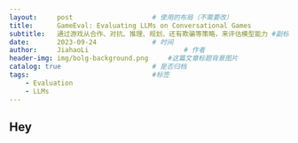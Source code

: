 ```yaml
---
layout:     post   				    # 使用的布局（不需要改）
title:      GameEval: Evaluating LLMs on Conversational Games 				# 标题 
subtitle:   通过游戏从合作、对抗、推理、规划、还有欺骗等策略，来评估模型能力 #副标题
date:       2023-09-24 				# 时间
author:     JiahaoLi 						# 作者
header-img: img/bolg-background.png 	#这篇文章标题背景图片
catalog: true 						# 是否归档
tags:								#标签
    - Evaluation
    - LLMs
---
```


## Hey

